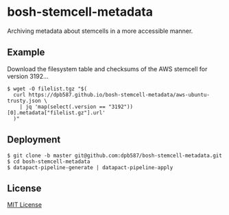 # bosh-stemcell-metadata

Archiving metadata about stemcells in a more accessible manner.


## Example

Download the filesystem table and checksums of the AWS stemcell for version 3192...

    $ wget -O filelist.tgz "$(
      curl https://dpb587.github.io/bosh-stemcell-metadata/aws-ubuntu-trusty.json \
        | jq 'map(select(.version == "3192"))[0].metadata["filelist.gz"].url'
      )"


## Deployment

    $ git clone -b master git@github.com:dpb587/bosh-stemcell-metadata.git
    $ cd bosh-stemcell-metadata
    $ datapact-pipeline-generate | datapact-pipeline-apply


## License

[MIT License](./LICENSE)
